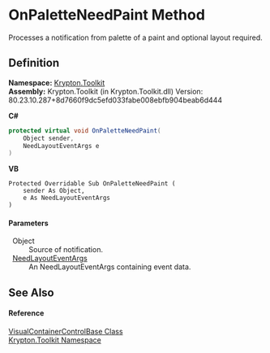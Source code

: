 # OnPaletteNeedPaint Method


Processes a notification from palette of a paint and optional layout required.



## Definition
**Namespace:** <a href="79d2eac2-21f4-54ff-7552-b20c33c30600.md">Krypton.Toolkit</a>  
**Assembly:** Krypton.Toolkit (in Krypton.Toolkit.dll) Version: 80.23.10.287+8d7660f9dc5efd033fabe008ebfb904beab6d444

**C#**
``` C#
protected virtual void OnPaletteNeedPaint(
	Object sender,
	NeedLayoutEventArgs e
)
```
**VB**
``` VB
Protected Overridable Sub OnPaletteNeedPaint ( 
	sender As Object,
	e As NeedLayoutEventArgs
)
```



#### Parameters
<dl><dt>  Object</dt><dd>Source of notification.</dd><dt>  <a href="e541e815-30cf-c1f5-e070-02f90c1e4caa.md">NeedLayoutEventArgs</a></dt><dd>An NeedLayoutEventArgs containing event data.</dd></dl>

## See Also


#### Reference
<a href="d1aa6cad-cf50-f2df-2763-4ffd4d57843a.md">VisualContainerControlBase Class</a>  
<a href="79d2eac2-21f4-54ff-7552-b20c33c30600.md">Krypton.Toolkit Namespace</a>  

